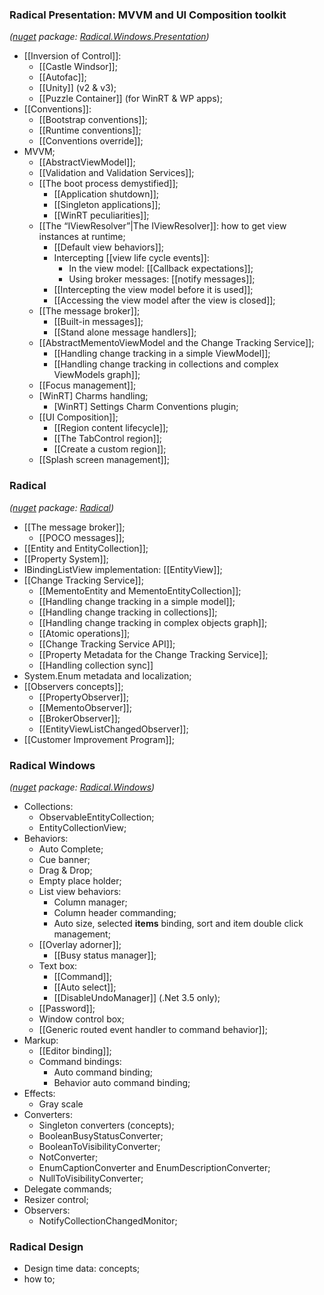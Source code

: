 

### Radical Presentation: MVVM and UI Composition toolkit

*([nuget][1] package: [Radical.Windows.Presentation][4])*

  * [[Inversion of Control]]:
    * [[Castle Windsor]];
    * [[Autofac]];
    * [[Unity]] (v2 &amp; v3);
    * [[Puzzle Container]] (for WinRT & WP apps);
  * [[Conventions]]:
    * [[Bootstrap conventions]];
    * [[Runtime conventions]];
    * [[Conventions override]];
  * MVVM;
    * [[AbstractViewModel]];
    * [[Validation and Validation Services]];
    * [[The boot process demystified]];
        * [[Application shutdown]];
        * [[Singleton applications]];
        * [[WinRT peculiarities]];
    * [[The “IViewResolver”|The IViewResolver]]: how to get view instances at runtime;
        * [[Default view behaviors]];
        * Intercepting [[view life cycle events]]:
            * In the view model: [[Callback expectations]];
            * Using broker messages: [[notify messages]];
        * [[Intercepting the view model before it is used]];
        * [[Accessing the view model after the view is closed]];
    * [[The message broker]];
        * [[Built-in messages]];
        * [[Stand alone message handlers]];
    * [[AbstractMementoViewModel and the Change Tracking Service]];
        * [[Handling change tracking in a simple ViewModel]];
        * [[Handling change tracking in collections and complex ViewModels graph]];
    * [[Focus management]];
    * [WinRT] Charms handling;
        * [WinRT] Settings Charm Conventions plugin;
    * [[UI Composition]];
        * [[Region content lifecycle]];
        * [[The TabControl region]];
        * [[Create a custom region]];
    * [[Splash screen management]];

### Radical

*([nuget][1] package: [Radical][2])*

  * [[The message broker]];
    * [[POCO messages]];
  * [[Entity and EntityCollection]];
  * [[Property System]];
  * IBindingListView implementation: [[EntityView]];
  * [[Change Tracking Service]];
    * [[MementoEntity and MementoEntityCollection]];
    * [[Handling change tracking in a simple model]];
    * [[Handling change tracking in collections]];
    * [[Handling change tracking in complex objects graph]];
    * [[Atomic operations]];
    * [[Change Tracking Service API]];
    * [[Property Metadata for the Change Tracking Service]];
    * [[Handling collection sync]]
  * System.Enum metadata and localization;
  * [[Observers concepts]];
    * [[PropertyObserver]];
    * [[MementoObserver]];
    * [[BrokerObserver]];
    * [[EntityViewListChangedObserver]];
  * [[Customer Improvement Program]];

### Radical Windows

*([nuget][1] package: [Radical.Windows][3])*

  * Collections:
    * ObservableEntityCollection;
    * EntityCollectionView;
  * Behaviors:
    * Auto Complete;&nbsp;
    * Cue banner;
    * Drag &amp; Drop;
    * Empty place holder;
    * List view behaviors:
      * Column manager;
      * Column header commanding;&nbsp;&nbsp;
      * Auto size, selected **items** binding, sort and item double click management;
    * [[Overlay adorner]];
      * [[Busy status manager]];
    * Text box:
      * [[Command]];
      * [[Auto select]];
      * [[DisableUndoManager]] (.Net 3.5 only);
    * [[Password]];
    * Window control box;
    * [[Generic routed event handler to command behavior]];
  * Markup:&nbsp;
    * [[Editor binding]];
    * Command bindings:
      * Auto command binding;
      * Behavior auto command binding;
  * Effects:
    * Gray scale
  * Converters:
    * Singleton converters (concepts);
    * BooleanBusyStatusConverter;
    * BooleanToVisibilityConverter;
    * NotConverter;
    * EnumCaptionConverter and EnumDescriptionConverter;
    * NullToVisibilityConverter;
  * Delegate commands;
  * Resizer control;
  * Observers:
    * NotifyCollectionChangedMonitor;

### Radical Design

  * Design time data: concepts;
  * how to;
  
[1]: http://nuget.org
[2]: http://nuget.org/packages/Radical
[3]: http://nuget.org/packages/Radical.Windows
[4]: http://nuget.org/packages/Radical.Windows.Presentation